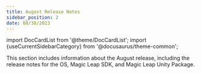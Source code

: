 ```yaml
---
title: August Release Notes
sidebar_position: 2
date: 08/30/2023
---
```


import DocCardList from '@theme/DocCardList';
import {useCurrentSidebarCategory} from '@docusaurus/theme-common';

This section includes information about the August release, including the release notes for the OS, Magic Leap SDK, and Magic Leap Unity Package.

<DocCardList items={useCurrentSidebarCategory().items}/>

